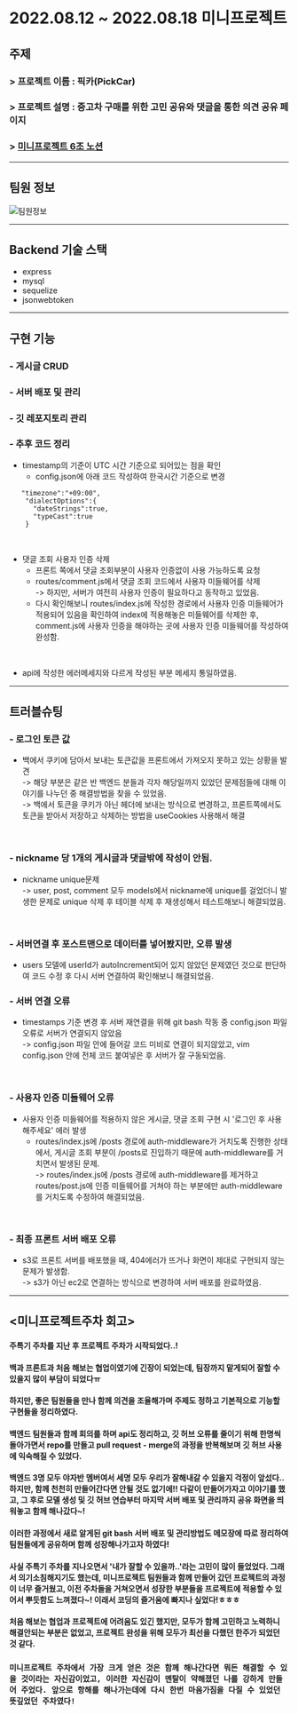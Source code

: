 # 2022.08.12 ~ 2022.08.18 미니프로젝트

## 주제
### > 프로젝트 이름 : 픽카(PickCar)
### > 프로젝트 설명 : 중고차 구매를 위한 고민 공유와 댓글을 통한 의견 공유 페이지
### > [미니프로젝트 6조 노션](https://www.notion.so/6-SA-005cfb64db044e4490e5d5e71796f272)
---
## 팀원 정보
![팀원정보](https://user-images.githubusercontent.com/107025988/188275925-033a77f6-f5dd-40ec-8ba1-cdd7aee815b5.png)

---
## Backend 기술 스택
- express
- mysql
- sequelize
- jsonwebtoken
---
## 구현 기능
### - 게시글 CRUD
### - 서버 배포 및 관리
### - 깃 레포지토리 관리
### - 추후 코드 정리

   - timestamp의 기준이 UTC 시간 기준으로 되어있는 점을 확인
     - config.json에 아래 코드 작성하여 한국시간 기준으로 변경 

```
   "timezone":"+09:00",            
    "dialectOptions":{
      "dateStrings":true,            
      "typeCast":true
    }
```
<br>

   - 댓글 조회 사용자 인증 삭제
      - 프론트 쪽에서 댓글 조회부분이 사용자 인증없이 사용 가능하도록 요청
      - routes/comment.js에서 댓글 조회 코드에서 사용자 미들웨어를 삭제 <br>-> 하지만, 서버가 여전히 사용자 인증이 필요하다고 동작하고 있었음.
      - 다시 확인해보니 routes/index.js에 작성한 경로에서 사용자 인증 미들웨어가 적용되어 있음을 확인하여 index에 적용해놓은 미들웨어를 삭제한 후, comment.js에 사용자 인증을 해야하는 곳에 사용자 인증 미들웨어를 작성하여 완성함.     
<br>

   - api에 작성한 에러메세지와 다르게 작성된 부분 메세지 통일하였음.

---
## 트러블슈팅
### - 로그인 토큰 값
- 백에서 쿠키에 담아서 보내는 토큰값을 프론트에서 가져오지 못하고 있는 상황을 발견<br>
 -> 해당 부분은 같은 반 백엔드 분들과 각자 해당일까지 있었던 문제점들에 대해 이야기를 나누던 중 해결방법을 찾을 수 있었음.
<br> -> 백에서 토큰을 쿠키가 아닌 헤더에 보내는 방식으로 변경하고, 프론트쪽에서도 토큰을 받아서 저장하고 삭제하는 방법을 useCookies 사용해서 해결

<br>

### - nickname 당 1개의 게시글과 댓글밖에 작성이 안됨.
- nickname unique문제
<br>->  user, post, comment 모두 models에서 nickname에 unique를 걸었더니 발생한 문제로 unique 삭제 후 테이블 삭제 후 재생성해서 테스트해보니 해결되었음.

<br>

### - 서버연결 후 포스트맨으로 데이터를 넣어봤지만, 오류 발생
- users 모델에 userId가 autoIncrement되어 있지 않았던 문제였던 것으로 판단하여 코드 수정 후 다시 서버 연결하여 확인해보니 해결되었음.

### - 서버 연결 오류 
- timestamps 기준 변경 후 서버 재연결을 위해 git bash 작동 중 config.json 파일 오류로 서버가 연결되지 않았음<br>-> config.json 파일 안에 들어갈 코드 미비로 연결이 되지않았고, vim config.json 안에 전체 코드 붙여넣은 후 서버가 잘 구동되었음.

<br>

### - 사용자 인증 미들웨어 오류
- 사용자 인증 미들웨어를 적용하지 않은 게시글, 댓글 조회 구현 시 '로그인 후 사용해주세요' 에러 발생
  - routes/index.js에 /posts 경로에 auth-middleware가 거치도록 진행한 상태에서, 게시글 조회 부분이 /posts로 진입하기 때문에 auth-middleware를 거치면서 발생된 문제.
  <br>->  routes/index.js에 /posts 경로에 auth-middleware를 제거하고 routes/post.js에 인증 미들웨어를 거쳐야 하는 부분에만 auth-middleware를 거치도록 수정하여 해결되었음.

<br>

### - 최종 프론트 서버 배포 오류
- s3로 프론트 서버를 배포했을 때, 404에러가 뜨거나 화면이 제대로 구현되지 않는 문제가 발생함. <br>-> s3가 아닌 ec2로 연결하는 방식으로 변경하여 서버 배포를 완료하였음.

---
## <미니프로젝트주차 회고>
#### 주특기 주차를 지난 후 프로젝트 주차가 시작되었다..! 
#### 백과 프론트과 처음 해보는 협업이였기에 긴장이 되었는데, 팀장까지 맡게되어 잘할 수 있을지 많이 부담이 되었다ㅠ
#### 하지만, 좋은 팀원들을 만나 함께 의견을 조율해가며 주제도 정하고 기본적으로 기능할 구현들을 정리하였다.
#### 백엔드 팀원들과 함께 회의를 하며 api도 정리하고, 깃 허브 오류를 줄이기 위해 한명씩 돌아가면서 repo를 만들고 pull request - merge의 과정을 반복해보며 깃 허브 사용에 익숙해질 수 있었다.
#### 백엔드 3명 모두 야자반 멤버여서 세명 모두 우리가 잘해내갈 수 있을지 걱정이 앞섰다.. 하지만, 함께 천천히 만들어간다면 안될 것도 없기에!! 다같이 만들어가자고 이야기를 했고, 그 후로 모델 생성 및 깃 허브 연습부터 마지막 서버 배포 및 관리까지 공유 화면을 띄워놓고 함께 해나갔다~!
#### 이러한 과정에서 새로 알게된 git bash 서버 배포 및 관리방법도 메모장에 따로 정리하여 팀원들에게 공유하며 함께 성장해나가고자 하였다!
#### 사실 주특기 주차를 지나오면서 '내가 잘할 수 있을까..'라는 고민이 많이 들었었다. 그래서 의기소침해지기도 했는데, 미니프로젝트 팀원들과 함께 만들어 갔던 프로젝트의 과정이 너무 즐거웠고, 이전 주차들을 거쳐오면서 성장한 부분들을 프로젝트에 적용할 수 있어서 뿌듯함도 느껴졌다~! 이래서 코딩의 즐거움에 빠지나 싶었다!ㅎㅎㅎ
#### 처음 해보는 협업과 프로젝트에 어려움도 있긴 했지만, 모두가 함께 고민하고 노력하니 해결안되는 부분은 없었고, 프로젝트 완성을 위해 모두가 최선을 다했던 한주가 되었던 것 같다.
### `미니프로젝트 주차에서 가장 크게 얻은 것은 함께 해나간다면 뭐든 해결할 수 있을 것이라는 자신감이었고, 이러한 자신감이 멘탈이 약해졌던 나를 강하게 만들어 주었다. 앞으로 항해를 해나가는데에 다시 한번 마음가짐을 다질 수 있었던 뜻깊었던 주차였다!`